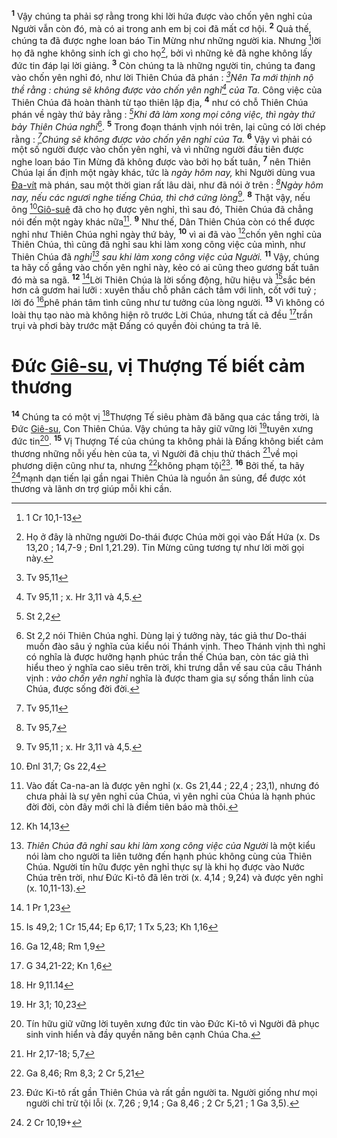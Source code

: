 <sup><b>1</b></sup> Vậy chúng ta phải sợ rằng trong khi lời hứa được vào chốn yên nghỉ của Người vẫn còn đó, mà có ai trong anh em bị coi đã mất cơ hội. <sup><b>2</b></sup> Quả thế, chúng ta đã được nghe loan báo Tin Mừng như những người kia. Nhưng [^1*]lời họ đã nghe không sinh ích gì cho họ[^1], bởi vì những kẻ đã nghe không lấy đức tin đáp lại lời giảng. <sup><b>3</b></sup> Còn chúng ta là những người tin, chúng ta đang vào chốn yên nghỉ đó, như lời Thiên Chúa đã phán : *[^2*]Nên Ta mới thịnh nộ thề rằng : chúng sẽ không được vào chốn yên nghỉ[^2] của Ta.* Công việc của Thiên Chúa đã hoàn thành từ tạo thiên lập địa, <sup><b>4</b></sup> như có chỗ Thiên Chúa phán về ngày thứ bảy rằng : *[^3*]Khi đã làm xong mọi công việc, thì ngày thứ bảy Thiên Chúa nghỉ*[^3]. <sup><b>5</b></sup> Trong đoạn thánh vịnh nói trên, lại cũng có lời chép rằng : *[^4*]Chúng sẽ không được vào chốn yên nghỉ của Ta.* <sup><b>6</b></sup> Vậy vì phải có một số người được vào chốn yên nghỉ, và vì những người đầu tiên được nghe loan báo Tin Mừng đã không được vào bởi họ bất tuân, <sup><b>7</b></sup> nên Thiên Chúa lại ấn định một ngày khác, tức là *ngày hôm nay,* khi Người dùng vua [Đa-vít]() mà phán, sau một thời gian rất lâu dài, như đã nói ở trên : *[^5*]Ngày hôm nay, nếu các ngươi nghe tiếng Chúa, thì chớ cứng lòng*[^4]. <sup><b>8</b></sup> Thật vậy, nếu ông [^6*][Giô-suê]() đã cho họ được yên nghỉ, thì sau đó, Thiên Chúa đã chẳng nói đến một ngày khác nữa[^5]. <sup><b>9</b></sup> Như thế, Dân Thiên Chúa còn có thể được nghỉ như Thiên Chúa nghỉ ngày thứ bảy, <sup><b>10</b></sup> vì ai đã vào [^7*]chốn yên nghỉ của Thiên Chúa, thì cũng đã nghỉ sau khi làm xong công việc của mình, như Thiên Chúa đã *nghỉ[^6] sau khi làm xong công việc của Người.* <sup><b>11</b></sup> Vậy, chúng ta hãy cố gắng vào chốn yên nghỉ này, kẻo có ai cũng theo gương bất tuân đó mà sa ngã. <sup><b>12</b></sup> [^8*]Lời Thiên Chúa là lời sống động, hữu hiệu và [^9*]sắc bén hơn cả gươm hai lưỡi : xuyên thấu chỗ phân cách tâm với linh, cốt với tuỷ ; lời đó [^10*]phê phán tâm tình cũng như tư tưởng của lòng người. <sup><b>13</b></sup> Vì không có loài thụ tạo nào mà không hiện rõ trước Lời Chúa, nhưng tất cả đều [^11*]trần trụi và phơi bày trước mặt Đấng có quyền đòi chúng ta trả lẽ.


# Đức [Giê-su](), vị Thượng Tế biết cảm thương
<sup><b>14</b></sup> Chúng ta có một vị [^12*]Thượng Tế siêu phàm đã băng qua các tầng trời, là Đức [Giê-su](), Con Thiên Chúa. Vậy chúng ta hãy giữ vững lời [^13*]tuyên xưng đức tin[^7]. <sup><b>15</b></sup> Vị Thượng Tế của chúng ta không phải là Đấng không biết cảm thương những nỗi yếu hèn của ta, vì Người đã chịu thử thách [^14*]về mọi phương diện cũng như ta, nhưng [^15*]không phạm tội[^8]. <sup><b>16</b></sup> Bởi thế, ta hãy [^16*]mạnh dạn tiến lại gần ngai Thiên Chúa là nguồn ân sủng, để được xót thương và lãnh ơn trợ giúp mỗi khi cần.

[^1]: Họ ở đây là những người Do-thái được Chúa mời gọi vào Đất Hứa (x. Ds 13,20 ; 14,7-9 ; Đnl 1,21.29). Tin Mừng cũng tương tự như lời mời gọi này.
[^2]: Tv 95,11 ; x. Hr 3,11 và 4,5.
[^3]: St 2,2 nói Thiên Chúa nghỉ. Dùng lại ý tưởng này, tác giả thư Do-thái muốn đào sâu ý nghĩa của kiểu nói Thánh vịnh. Theo Thánh vịnh thì nghỉ có nghĩa là được hưởng hạnh phúc trần thế Chúa ban, còn tác giả thì hiểu theo ý nghĩa cao siêu trên trời, khi trưng dẫn vế sau của câu Thánh vịnh : *vào chốn yên nghỉ* nghĩa là được tham gia sự sống thần linh của Chúa, được sống đời đời.
[^4]: Tv 95,11 ; x. Hr 3,11 và 4,5.
[^5]: Vào đất Ca-na-an là được yên nghỉ (x. Gs 21,44 ; 22,4 ; 23,1), nhưng đó chưa phải là sự yên nghỉ của Chúa, vì yên nghỉ của Chúa là hạnh phúc đời đời, còn đây mới chỉ là điềm tiên báo mà thôi.
[^6]: *Thiên Chúa đã nghỉ sau khi làm xong công việc của Người* là một kiểu nói làm cho người ta liên tưởng đến hạnh phúc không cùng của Thiên Chúa. Người tín hữu được yên nghỉ thực sự là khi họ được vào Nước Chúa trên trời, như Đức Ki-tô đã lên trời (x. 4,14 ; 9,24) và được yên nghỉ (x. 10,11-13).
[^7]: Tín hữu giữ vững lời tuyên xưng đức tin vào Đức Ki-tô vì Người đã phục sinh vinh hiển và đầy quyền năng bên cạnh Chúa Cha.
[^8]: Đức Ki-tô rất gần Thiên Chúa và rất gần người ta. Người giống như mọi người chỉ trừ tội lỗi (x. 7,26 ; 9,14 ; Ga 8,46 ; 2 Cr 5,21 ; 1 Ga 3,5).
[^1*]: 1 Cr 10,1-13
[^2*]: Tv 95,11
[^3*]: St 2,2
[^4*]: Tv 95,11
[^5*]: Tv 95,7
[^6*]: Đnl 31,7; Gs 22,4
[^7*]: Kh 14,13
[^8*]: 1 Pr 1,23
[^9*]: Is 49,2; 1 Cr 15,44; Ep 6,17; 1 Tx 5,23; Kh 1,16
[^10*]: Ga 12,48; Rm 1,9
[^11*]: G 34,21-22; Kn 1,6
[^12*]: Hr 9,11.14
[^13*]: Hr 3,1; 10,23
[^14*]: Hr 2,17-18; 5,7
[^15*]: Ga 8,46; Rm 8,3; 2 Cr 5,21
[^16*]: 2 Cr 10,19+